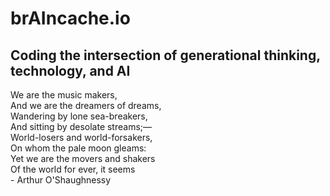 # br**AI**ncache.io
## Coding the intersection of generational thinking, technology, and AI

We are the music makers,\
    And we are the dreamers of dreams,\
Wandering by lone sea-breakers,\
    And sitting by desolate streams;—\
World-losers and world-forsakers,\
    On whom the pale moon gleams:\
Yet we are the movers and shakers\
    Of the world for ever, it seems\
                         - Arthur O'Shaughnessy
